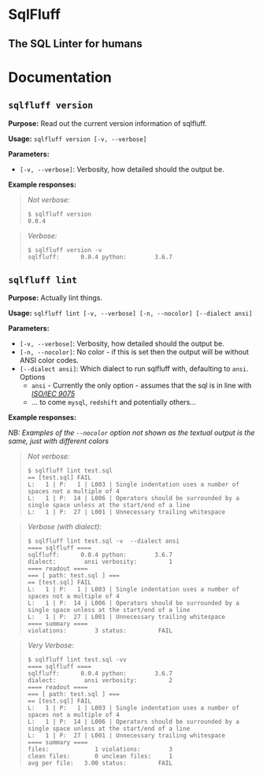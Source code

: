 # SqlFluff
## The SQL Linter for humans

# Documentation

## `sqlfluff version`

**Purpose:** Read out the current version information of sqlfluff.

**Usage:** `sqlfluff version [-v, --verbose]`

**Parameters:**

- `[-v, --verbose]`: Verbosity, how detailed should the output be.

**Example responses:**

> *Not verbose:*
> ```shell
> $ sqlfluff version
> 0.0.4
> ```

> *Verbose:*
> ```shell
> $ sqlfluff version -v
> sqlfluff:      0.0.4 python:        3.6.7
> ```

## `sqlfluff lint`

**Purpose:** Actually lint things.

**Usage:** `sqlfluff lint [-v, --verbose] [-n, --nocolor] [--dialect ansi]`

**Parameters:**

- `[-v, --verbose]`: Verbosity, how detailed should the output be.
- `[-n, --nocolor]`: No color - if this is set then the output will be without ANSI color codes.
- `[--dialect ansi]`: Which dialect to run sqlfluff with, defaulting to `ansi`. Options
  - `ansi` - Currently the only option - assumes that the sql is in line with [_ISO/IEC 9075_](https://en.wikipedia.org/wiki/ISO/IEC_9075)
  - ... to come `mysql`, `redshift` and potentially others...

**Example responses:**

_NB: Examples of the `--nocolor` option not shown as the textual output is the same, just with different colors_

> *Not verbose:*
> ```shell
> $ sqlfluff lint test.sql
> == [test.sql] FAIL
> L:   1 | P:   1 | L003 | Single indentation uses a number of spaces not a multiple of 4
> L:   1 | P:  14 | L006 | Operators should be surrounded by a single space unless at the start/end of a line
> L:   1 | P:  27 | L001 | Unnecessary trailing whitespace
> ```

> *Verbose (with dialect):*
> ```shell
> $ sqlfluff lint test.sql -v  --dialect ansi
> ==== sqlfluff ====
> sqlfluff:      0.0.4 python:        3.6.7
> dialect:        ansi verbosity:         1
> ==== readout ====
> === [ path: test.sql ] ===
> == [test.sql] FAIL
> L:   1 | P:   1 | L003 | Single indentation uses a number of spaces not a multiple of 4
> L:   1 | P:  14 | L006 | Operators should be surrounded by a single space unless at the start/end of a line
> L:   1 | P:  27 | L001 | Unnecessary trailing whitespace
> ==== summary ====
> violations:        3 status:         FAIL
> ```


> *Very Verbose:*
> ```shell
> $ sqlfluff lint test.sql -vv
> ==== sqlfluff ====
> sqlfluff:      0.0.4 python:        3.6.7
> dialect:        ansi verbosity:         2
> ==== readout ====
> === [ path: test.sql ] ===
> == [test.sql] FAIL
> L:   1 | P:   1 | L003 | Single indentation uses a number of spaces not a multiple of 4
> L:   1 | P:  14 | L006 | Operators should be surrounded by a single space unless at the start/end of a line
> L:   1 | P:  27 | L001 | Unnecessary trailing whitespace
> ==== summary ====
> files:             1 violations:        3
> clean files:       0 unclean files:     1
> avg per file:   3.00 status:         FAIL
> ```
